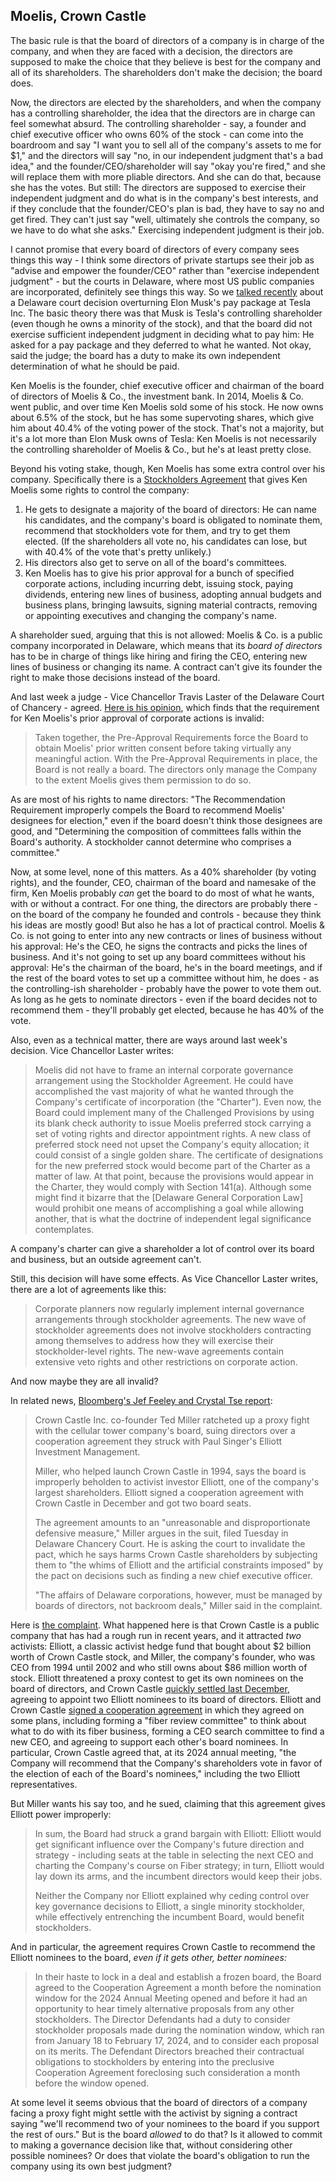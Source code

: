 
## Moelis, Crown Castle

The basic rule is that the board of directors of a company is in charge of the company, and when they are faced with a decision, the directors are supposed to make the choice that they believe is best for the company and all of its shareholders. The shareholders don't make the decision; the board does. 

Now, the directors are elected by the shareholders, and when the company has a controlling shareholder, the idea that the directors are in charge can feel somewhat absurd. The controlling shareholder - say, a founder and chief executive officer who owns 60% of the stock - can come into the boardroom and say "I want you to sell all of the company's assets to me for $1," and the directors will say "no, in our independent judgment that's a bad idea," and the founder/CEO/shareholder will say "okay you're fired," and she will replace them with more pliable directors. And she can do that, because she has the votes.  But still: The directors are supposed to exercise their independent judgment and do what is in the company's best interests, and if they conclude that the founder/CEO's plan is bad, they have to say no and get fired. They can't just say "well, ultimately she controls the company, so we have to do what she asks." Exercising independent judgment is their job.

I cannot promise that every board of directors of every company sees things this way - I think some directors of private startups see their job as "advise and empower the founder/CEO" rather than "exercise independent judgment" - but the courts in Delaware, where most US public companies are incorporated, definitely see things this way. So we [talked recently](https://www.bloomberg.com/opinion/articles/2024-01-31/elon-musk-is-overpaid) about a Delaware court decision overturning Elon Musk's pay package at Tesla Inc. The basic theory there was that Musk is Tesla's controlling shareholder (even though he owns a minority of the stock), and that the board did not exercise sufficient independent judgment in deciding what to pay him: He asked for a pay package and they deferred to what he wanted. Not okay, said the judge; the board has a duty to make its own independent determination of what he should be paid.

Ken Moelis is the founder, chief executive officer and chairman of the board of directors of Moelis & Co., the investment bank. In 2014, Moelis & Co. went public, and over time Ken Moelis sold some of his stock. He now owns about 6.5% of the stock, but he has some supervoting shares, which give him about 40.4% of the voting power of the stock. That's not a majority, but it's a lot more than Elon Musk owns of Tesla: Ken Moelis is not necessarily the controlling shareholder of Moelis & Co., but he's at least pretty close.

Beyond his voting stake, though, Ken Moelis has some extra control over his company. Specifically there is a [Stockholders Agreement](https://www.sec.gov/Archives/edgar/data/1596967/000110465914029215/a14-10912_1ex10d1.htm) that gives Ken Moelis some rights to control the company:

1. He gets to designate a majority of the board of directors: He can name his candidates, and the company's board is obligated to nominate them, recommend that stockholders vote for them, and try to get them elected. (If the shareholders all vote no, his candidates can lose, but with 40.4% of the vote that's pretty unlikely.)
2. His directors also get to serve on all of the board's committees.
3. Ken Moelis has to give his prior approval for a bunch of specified corporate actions, including incurring debt, issuing stock, paying dividends, entering new lines of business, adopting annual budgets and business plans, bringing lawsuits, signing material contracts, removing or appointing executives and changing the company's name.

A shareholder sued, arguing that this is not allowed: Moelis & Co. is a public company incorporated in Delaware, which means that its _board of directors_ has to be in charge of things like hiring and firing the CEO, entering new lines of business or changing its name. A contract can't give its founder the right to make those decisions instead of the board.

And last week a judge - Vice Chancellor Travis Laster of the Delaware Court of Chancery - agreed. [Here is his opinion](https://courts.delaware.gov/Opinions/Download.aspx?id=360460), which finds that the requirement for Ken Moelis's prior approval of corporate actions is invalid:

> Taken together, the Pre-Approval Requirements  force the Board to obtain Moelis' prior written consent before taking virtually any meaningful action. With the Pre-Approval Requirements in place, the Board is not really a board. The directors only manage the Company to the extent Moelis gives them permission to do so. 

As are most of his rights to name directors: "The Recommendation Requirement improperly compels the Board to recommend Moelis'  
designees for election," even if the board doesn't think those designees are good, and "Determining the composition of committees falls within the Board's authority. A stockholder cannot determine who comprises a committee."

Now, at some level, none of this matters. As a 40% shareholder (by voting rights), and the founder, CEO, chairman of the board and namesake of the firm, Ken Moelis probably _can_ get the board to do most of what he wants, with or without a contract. For one thing, the directors are probably there - on the board of the company he founded and controls - because they think his ideas are mostly good! But also he has a lot of practical control. Moelis & Co. is not going to enter into any new contracts or lines of business without his approval: He's the CEO, he signs the contracts and picks the lines of business. And it's not going to set up any board committees without his approval: He's the chairman of the board, he's in the board meetings, and if the rest of the board votes to set up a committee without him, he does - as the controlling-ish shareholder - probably have the power to vote them out. As long as he gets to nominate directors - even if the board decides not to recommend them - they'll probably get elected, because he has 40% of the vote.

Also, even as a technical matter, there are ways around last week's decision. Vice Chancellor Laster writes:

> Moelis did not have to frame an internal corporate governance arrangement using the Stockholder Agreement. He could have accomplished the vast majority of what he wanted through the Company's certificate of incorporation (the "Charter"). Even now, the Board could implement many of the Challenged Provisions by using its blank check authority to issue Moelis preferred stock carrying a set of voting rights and director appointment rights. A new class of preferred stock need not upset the Company's equity allocation; it could consist of a single golden share. The certificate of designations for the new preferred stock would become part of the Charter as a matter of law. At that point, because the provisions would appear in the Charter, they would comply with Section 141(a). Although some might find it bizarre that the [Delaware General Corporation Law] would prohibit one means of accomplishing a goal while allowing another, that is what the doctrine of independent legal significance contemplates.

A company's charter can give a shareholder a lot of control over its board and business, but an outside agreement can't. 

Still, this decision will have some effects. As Vice Chancellor Laster writes, there are a lot of agreements like this:

> Corporate planners now regularly implement internal governance arrangements through stockholder agreements. The new wave of stockholder agreements does not involve stockholders contracting among themselves to address how they will exercise their stockholder-level rights. The new-wave agreements contain extensive veto rights and other restrictions on corporate action.

And now maybe they are all invalid?

In related news, [Bloomberg's Jef Feeley and Crystal Tse report](https://www.bloomberg.com/news/articles/2024-02-28/crown-castle-directors-sued-by-co-founder-over-elliott-pact):

> Crown Castle Inc. co-founder Ted Miller ratcheted up a proxy fight with the cellular tower company's board, suing directors over a cooperation agreement they struck with Paul Singer's Elliott Investment Management.
> 
> Miller, who helped launch Crown Castle in 1994, says the board is improperly beholden to activist investor Elliott, one of the company's largest shareholders. Elliott signed a cooperation agreement with Crown Castle in December and got two board seats.
> 
> The agreement amounts to an "unreasonable and disproportionate defensive measure," Miller argues in the suit, filed Tuesday in Delaware Chancery Court. He is asking the court to invalidate the pact, which he says harms Crown Castle shareholders by subjecting them to "the whims of Elliott and the artificial constraints imposed" by the pact on decisions such as finding a new chief executive officer.
> 
> "The affairs of Delaware corporations, however, must be managed by boards of directors, not backroom deals," Miller said in the complaint.

Here is [the complaint](https://assets.bwbx.io/documents/users/iqjWHBFdfxIU/rPcwyCbohXPs/v0). What happened here is that Crown Castle is a public company that has had a rough run in recent years, and it attracted _two_ activists: Elliott, a classic activist hedge fund that bought about $2 billion worth of Crown Castle stock, and Miller, the company's founder, who was CEO from 1994 until 2002 and who still owns about $86 million worth of stock. Elliott threatened a proxy contest to get its own nominees on the board of directors, and Crown Castle [quickly settled last December](https://www.sec.gov/ixviewer/ix.html?doc=/Archives/edgar/data/1051470/000119312523299402/d761825d8k.htm), agreeing to appoint two Elliott nominees to its board of directors. Elliott and Crown Castle [signed a cooperation agreement](https://www.sec.gov/Archives/edgar/data/1051470/000119312523299402/d761825dex101.htm) in which they agreed on some plans, including forming a "fiber review committee" to think about what to do with its fiber business, forming a CEO search committee to find a new CEO, and agreeing to support each other's board nominees. In particular, Crown Castle agreed that, at its 2024 annual meeting, "the Company will recommend that the Company's shareholders vote in favor of the election of each of the Board's nominees," including the two Elliott representatives.

But Miller wants his say too, and he sued, claiming that this agreement gives Elliott power improperly:

> In sum, the Board had struck a grand bargain with Elliott: Elliott would get significant influence over the Company's future direction and strategy - including seats at the table in selecting the next CEO and charting the Company's course on Fiber strategy; in turn, Elliott would lay down its arms, and the incumbent directors would keep their jobs.
> 
> Neither the Company nor Elliott explained why ceding control over key governance decisions to Elliott, a single minority stockholder, while effectively entrenching the incumbent Board, would benefit stockholders.

And in particular, the agreement requires Crown Castle to recommend the Elliott nominees to the board, _even if it gets other, better nominees:_

> In their haste to lock in a deal and establish a frozen board, the Board agreed to the Cooperation Agreement a month before the nomination window for the 2024 Annual Meeting opened and before it had an opportunity to hear timely alternative proposals from any other stockholders. The Director Defendants had a duty to consider stockholder proposals made during the nomination window, which ran from January 18 to February 17, 2024, and to consider each proposal on its merits. The Defendant Directors breached their contractual obligations to stockholders by entering into the preclusive Cooperation Agreement foreclosing such consideration a month before the window opened.

At some level it seems obvious that the board of directors of a company facing a proxy fight might settle with the activist by signing a contract saying "we'll recommend two of your nominees to the board if you support the rest of ours." But is the board _allowed_ to do that? Is it allowed to commit to making a governance decision like that, without considering other possible nominees? Or does that violate the board's obligation to run the company using its own best judgment?
